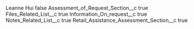 <?xml version="1.0" encoding="UTF-8"?>
<CustomMetadata xmlns="http://soap.sforce.com/2006/04/metadata" xmlns:xsi="http://www.w3.org/2001/XMLSchema-instance" xmlns:xsd="http://www.w3.org/2001/XMLSchema">
    <label>Leanne Hui</label>
    <protected>false</protected>
    <values>
        <field>Assessment_of_Request_Section__c</field>
        <value xsi:type="xsd:boolean">true</value>
    </values>
    <values>
        <field>Files_Related_List__c</field>
        <value xsi:type="xsd:boolean">true</value>
    </values>
    <values>
        <field>Information_On_request__c</field>
        <value xsi:type="xsd:boolean">true</value>
    </values>
    <values>
        <field>Notes_Related_List__c</field>
        <value xsi:type="xsd:boolean">true</value>
    </values>
    <values>
        <field>Retail_Assistance_Assessment_Section__c</field>
        <value xsi:type="xsd:boolean">true</value>
    </values>
</CustomMetadata>
